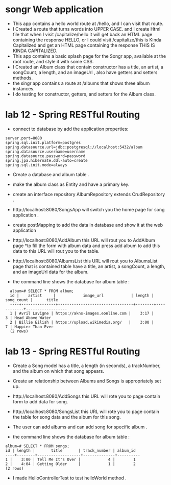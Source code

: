 # songr Web application 

* This app contains a hello world route at /hello, and I can visit that route.
* I Created a route that turns words into UPPER CASE. and I create Html file  that when I  visit /capitalize/hello it will get back an HTML page containing the response HELLO, or I could visit /capitalize/this is Kinda Capitalized and get an HTML page containing the response THIS IS KINDA CAPITALIZED.
* This app contains a basic splash page for the Songr app, available at the root route, and style it with some CSS.
* I Created an Album class that contain constructor has a title, an artist, a songCount, a length, and an imageUrl , also have getters and setters methods.
* the singr app contains a route at /albums that shows three album instances. 
* I do testing for constructor, getters, and setters for the Album class.


# lab 12 - Spring RESTful Routing
* connect to database by add the application properties:
```
server.port=8080
spring.sql.init.platform=postgres
spring.datasource.url=jdbc:postgresql://localhost:5432/album
spring.datasource.username=username
spring.datasource.password=password
spring.jpa.hibernate.ddl-auto=create
spring.sql.init.mode=always
```
* Create a database and album table .
* make the album class as Entity and have a primary key.
* create an interface repository AlbumRepository extends CrudRepository .
* http://localhost:8080/SongsApp will switch you the home page for song application .
* create postMapping to add the data in database and show it at the web application 
* http://localhost:8080/AddAlbum this URL will rout you to AddAlbum page *to fill the form 
with album data and press add album to add this data to this URL will rout you to the table.
* http://localhost:8080/AlbumsList this URL will rout you to AlbumsList page that is contained table 
have a title, an artist, a songCount, a length, and an imageUrl data for the album.

* the command line shows the database for album table :

```
  album=# SELECT * FROM album;
  id |    artist     |            image_url            | length | song_count |      title
  ----+---------------+---------------------------------+--------+------------+------------------
  1 | Avril Lavigne | https://akns-images.eonline.com |    3:17 |          3 | Head Above Water
  2 | Billie Eilish | https://upload.wikimedia.org/   |    3:00 |          7 | Happier Than Ever
  (2 rows)

```

# lab 13 - Spring RESTful Routing
* Create a Song model has a title, a length (in seconds), a trackNumber, and the album on which that song appears.
* Create an relationship between Albums and Songs is appropriately set up.
* http://localhost:8080/AddSongs this URL will rote you to page contain form to add data for song.
* http://localhost:8080/SongsList this URL will rote you to page contain the table for song data
and the album for this song.
* The user can add albums and can add song for specific album .

* the command line shows the database for album table :

```
album=# SELECT * FROM songs;
id | length |       title       | track_number | album_id
----+--------+-------------------+--------------+----------
1 |    3:00 | Tell Me It's Over |            4 |        1
2 |    4:04 | Getting Older     |            1 |        2
(2 rows)
```

* I made HelloControllerTest to test helloWorld method .
